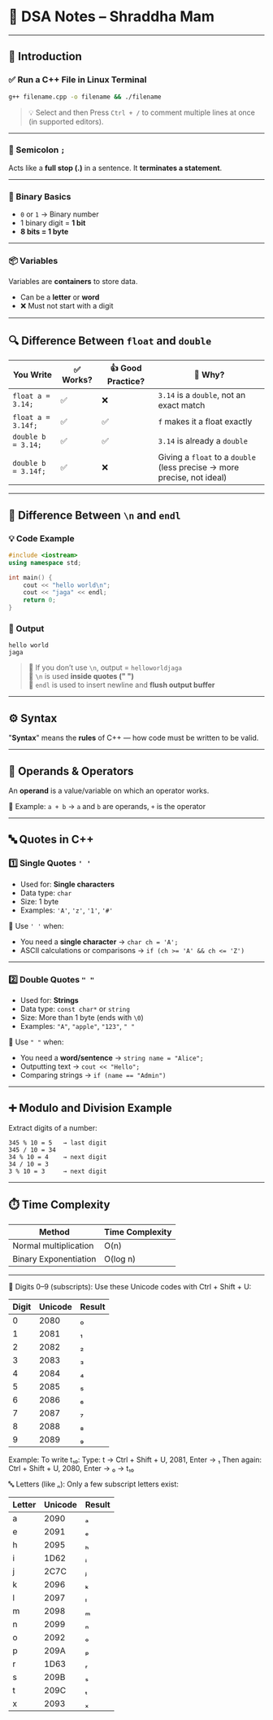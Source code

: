 # 📘 DSA Notes – Shraddha Mam

---

## 📌 Introduction

### ✅ Run a C++ File in Linux Terminal

```bash
g++ filename.cpp -o filename && ./filename
```
> 💡 Select and then Press `Ctrl + /` to comment multiple lines at once (in supported editors).

---

### 📍 Semicolon `;`

Acts like a **full stop (.)** in a sentence. It **terminates a statement**.

---

### 🔢 Binary Basics

- `0` or `1` → Binary number
- 1 binary digit = **1 bit**
- **8 bits = 1 byte**

---

### 📦 Variables

Variables are **containers** to store data.

- Can be a **letter** or **word**
- ❌ Must not start with a digit

---

## 🔍 Difference Between `float` and `double`

| You Write            | ✅ Works? | 👍 Good Practice? | 💬 Why?                                                                          |
|----------------------|----------|-------------------|----------------------------------------------------------------------------------|
| `float a = 3.14;`    | ✅        | ❌                 | `3.14` is a `double`, not an exact match                                         |
| `float a = 3.14f;`   | ✅        | ✅                 | `f` makes it a float exactly                                                     |
| `double b = 3.14;`   | ✅        | ✅                 | `3.14` is already a `double`                                                    |
| `double b = 3.14f;`  | ✅        | ❌                 | Giving a `float` to a `double` (less precise → more precise, not ideal)         |

---

## 🔄 Difference Between `\n` and `endl`

### 💡 Code Example

```cpp
#include <iostream>
using namespace std;

int main() {
    cout << "hello world\n";
    cout << "jaga" << endl;
    return 0;
}
```

### 🧠 Output

```
hello world
jaga
```

> 🔸 If you don’t use `\n`, output = `helloworldjaga`  
> 🔸 `\n` is used **inside quotes (" ")**  
> 🔸 `endl` is used to insert newline and **flush output buffer**

---

## ⚙️ Syntax

"**Syntax**" means the **rules** of C++ — how code must be written to be valid.

---

## 🧠 Operands & Operators

An **operand** is a value/variable on which an operator works.

🧾 Example: `a + b` → `a` and `b` are operands, `+` is the operator

---

## 🔤 Quotes in C++

### 1️⃣ Single Quotes `' '`

- Used for: **Single characters**
- Data type: `char`
- Size: 1 byte
- Examples: `'A'`, `'z'`, `'1'`, `'#'`

📌 Use `' '` when:
- You need a **single character** → `char ch = 'A';`
- ASCII calculations or comparisons → `if (ch >= 'A' && ch <= 'Z')`

---

### 2️⃣ Double Quotes `" "`

- Used for: **Strings**
- Data type: `const char*` or `string`
- Size: More than 1 byte (ends with `\0`)
- Examples: `"A"`, `"apple"`, `"123"`, `" "`

📌 Use `" "` when:
- You need a **word/sentence** → `string name = "Alice";`
- Outputting text → `cout << "Hello";`
- Comparing strings → `if (name == "Admin")`

---

## ➕ Modulo and Division Example

Extract digits of a number:

```
345 % 10 = 5   → last digit  
345 / 10 = 34  
34 % 10 = 4    → next digit  
34 / 10 = 3  
3 % 10 = 3     → next digit
```

---

## ⏱️ Time Complexity

| Method                | Time Complexity |
|-----------------------|-----------------|
| Normal multiplication | O(n)            |
| Binary Exponentiation | O(log n)        |

---

🔢 Digits 0–9 (subscripts):
Use these Unicode codes with Ctrl + Shift + U: 

| Digit | Unicode | Result |
| ----- | ------- | ------ |
| 0     | 2080    | ₀      |
| 1     | 2081    | ₁      |
| 2     | 2082    | ₂      |
| 3     | 2083    | ₃      |
| 4     | 2084    | ₄      |
| 5     | 2085    | ₅      |
| 6     | 2086    | ₆      |
| 7     | 2087    | ₇      |
| 8     | 2088    | ₈      |
| 9     | 2089    | ₉      |

Example:
To write t₁₀:
Type: t → Ctrl + Shift + U, 2081, Enter → ₁
Then again: Ctrl + Shift + U, 2080, Enter → ₀
→ t₁₀

🔤 Letters (like ₙ):
Only a few subscript letters exist:

| Letter | Unicode | Result |
| ------ | ------- | ------ |
| a      | 2090    | ₐ      |
| e      | 2091    | ₑ      |
| h      | 2095    | ₕ      |
| i      | 1D62    | ᵢ      |
| j      | 2C7C    | ⱼ      |
| k      | 2096    | ₖ      |
| l      | 2097    | ₗ      |
| m      | 2098    | ₘ      |
| n      | 2099    | ₙ      |
| o      | 2092    | ₒ      |
| p      | 209A    | ₚ      |
| r      | 1D63    | ᵣ      |
| s      | 209B    | ₛ      |
| t      | 209C    | ₜ      |
| x      | 2093    | ₓ      |
